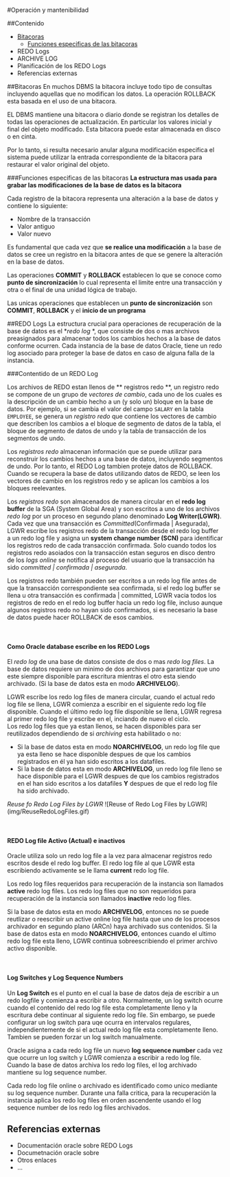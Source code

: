 #Operación y mantenibilidad

##Contenido
 * [Bitacoras](#bitacoras)
   * [Funciones especificas de las bitacoras](#funciones-especificas-de-las-bitacoras)
 * REDO Logs
 * ARCHIVE LOG
 * Planificación de los REDO Logs
 * Referencias externas

##Bitacoras
En muchos DBMS la bitacora incluye todo tipo de consultas incluyendo aquellas que no modifican los datos. La operación ROLLBACK esta basada en el uso de una bitacora.

EL DBMS mantiene una bitacora o diario donde se registran los detalles de todas las operaciones de actualización. En particular los valores inicial y final del objeto modificado. Esta bitacora puede estar almacenada en disco o en cinta.

Por lo tanto, si resulta necesario anular alguna modificación especifica el sistema puede utilizar la entrada correspondiente de la bitacora para restaurar el valor original del objeto.

###Funciones especificas de las bitacoras
**La estructura mas usada para grabar las modificaciones de la base de datos es la bitacora**

Cada registro de la bitacora representa una alteración a la base de datos y contiene lo siguiente:
 * Nombre de la transacción
 * Valor antiguo
 * Valor nuevo

Es fundamental que cada vez que **se realice una modificación** a la base de datos se cree un registro en la bitacora antes de que se genere la alteración en la base de datos.

Las operaciones **COMMIT** y **ROLLBACK** establecen lo que se conoce como **punto de sincronización** lo cual representa el limite entre una transacción y otra o el final de una unidad lógica de trabajo.

Las unicas operaciones que establecen un **punto de sincronización** son **COMMIT**, **ROLLBACK** y el **inicio de un programa**

##REDO Logs
La estructura crucial para operaciones de recuperación de la base de datos es el **redo log* *, que consiste de dos o mas archivos preasignados para almacenar todos los cambios hechos a la base de datos conforme ocurren. Cada instancia de la base de datos Oracle, tiene un redo log asociado para proteger la base de datos en caso de alguna falla de la instancia.


###Contentido de un REDO Log

Los archivos de REDO estan llenos de ** registros redo **, un registro redo se compone de un grupo de *vectores de cambio*, cada uno de los cuales es la descripción de un cambio hecho a un (y solo un) bloque en la base de datos. Por ejemplo, si se cambia el valor del campo ```SALARY``` en la tabla ```EMPLOYEE```, se genera un *registro redo* que contiene los vectores de cambio que describen los cambios a el bloque de segmento de datos de la tabla, el bloque de segmento de datos de undo y la tabla de transacción de los segmentos de undo.

Los *registros redo* almacenan información que se puede utilizar para reconstruir los cambios hechos a una base de datos,  incluyendo segmentos de undo. Por lo tanto, el REDO Log tambien proteje datos de ROLLBACK. Cuando se recupera la base de datos utilizando datos de REDO, se leen los vectores de cambio en los registros redo y se aplican los cambios a los bloques reelevantes.

Los *registros redo* son almacenados de manera circular en el <b>redo log buffer</b> de la SGA (System Global Area) y son escritos a uno de los archivos <i>redo log</i> por un proceso en segundo plano denominado <b>Log Writer(LGWR)</b>. Cada vez que una transacción es <i>Committed</i>(Confirmada | Asegurada), LGWR escribe los registros redo de la transacción desde el redo log buffer a un redo log file y asigna un <b>system change number (SCN) </b> para identificar los registros redo de cada transacción confirmada. Solo cuando todos los registros redo asoiados con la transacción estan seguros en disco dentro de los <i>logs online</i> se notifica al proceso del usuario que la transacción ha sido <i>committed | confirmada | asegurada</i>.
  </p>
  <p>
    Los registros redo también pueden ser escritos a un redo log file antes de que la transacción correspondiente sea confirmada, si el redo log buffer se llena u otra transacción es confirmada | committed, LGWR vacia todos los registros de redo en el redo log buffer hacia un redo log file, incluso aunque algunos registros redo no hayan sido confirmados, si es necesario la base de datos puede hacer ROLLBACK de esos cambios.
  </p>

  <br/><h4>Como Oracle database escribe en los REDO Logs</h4>
  <p>
    El <i>redo log</i> de una base de datos consiste de dos o mas <i>redo log files</i>. La base de datos requiere un minimo de dos archivos para garantizar que uno este siempre disponible para escritura mientras el otro esta siendo archivado. (Si la base de datos esta en modo <b>ARCHIVELOG</b>).
  </p>
  <p>
    LGWR escribe los redo log files de manera circular, cuando el actual redo log file se llena, LGWR comienza a escribir en el siguiente redo log file disponible. Cuando el último redo log file disponible se llena, LGWR regresa al primer redo log file y escribe en el, inciando de nuevo el ciclo.<br/>
    Los redo log files que ya estan llenos, se hacen disponibles para ser reutilizados dependiendo de si <i>archiving</i> esta habilitado o no:
  <ul>
    <li>Si la base de datos esta en modo <b>NOARCHIVELOG</b>, un redo log file que ya esta lleno se hace disponible despues de que los cambios registrados en él ya han sido escritos a los datafiles.</li>
    <li>Si la base de datos esta en modo <b>ARCHIVELOG</b>, un redo log file lleno se hace disponible para el LGWR despues de que los cambios registrados en el han sido escritos a los datafiles <b>Y</b> despues de que el redo log file ha sido archivado.</li>
  </ul>
  </p>
  <span><i>Reuse fo Redo Log Files by LGWR</i></span>
  ![Reuse of Redo Log Files by LGWR](img/ReuseRedoLogFiles.gif)

  <br/><h4>REDO Log file Activo (Actual) e inactivos</h4>
  <p>
    Oracle utiliza solo un redo log file a la vez para almacenar registros redo escritos desde el redo log buffer. El redo log file al que LGWR esta escribiendo activamente se le llama <b>current</b> redo log file.
  </p>
  <p>
    Los redo log files requeridos para recuperación de la instancia son llamados <b>active</b> redo log files. Los redo log files que no son requeridos para recuperación de la instancia son llamados <b>inactive</b> redo log files.
  </p>
  <p>
    Si la base de datos esta en modo <b>ARCHIVELOG</b>, entonces no se puede reutlizar o reescribir un active online log file hasta que uno de los procesos archivador en segundo plano (ARCn) haya archivado sus contenidos. Si la base de datos esta en modo <b>NOARCHIVELOG</b>, entonces cuando el ultimo redo log file esta lleno, LGWR continua sobreescribiendo el primer archivo activo disponible.
  </p>

  <br/><h4>Log Switches y Log Sequence Numbers</h4>
  <p>
    Un <b>Log Switch</b> es el punto en el cual la base de datos deja de escribir a un redo logfile y comienza a escribir a otro. Normalmente, un log switch ocurre cuando el contenido del redo log file esta completamente lleno y la escritura debe continuar al siguiente redo log file. Sin embargo, se puede configurar un log switch para uqe ocurra en intervalos regulares, independientemente de si el actual redo log file esta completamente lleno. Tambien se pueden forzar un log switch manualmente.
  </p>
  <p>
    Oracle asigna a cada redo log file un nuevo <b>log sequence number</b> cada vez que ocurre un log switch y LGWR comienza a escribir a redo log file. Cuando la base de datos archiva los redo log files, el log archivado mantiene su log sequence number.
  </p>
  <p>
    Cada redo log file online o archivado es identificado como unico mediante su log sequence number. Durante una falla critica, para la recuperación la instancia aplica los redo log files en orden ascendente usando el log sequence number de los redo log files archivados.
  </p>
  
## Referencias externas

 * Documentación oracle sobre REDO Logs
 * Documetnación oracle sobre
 * Otros enlaces
 * ...






